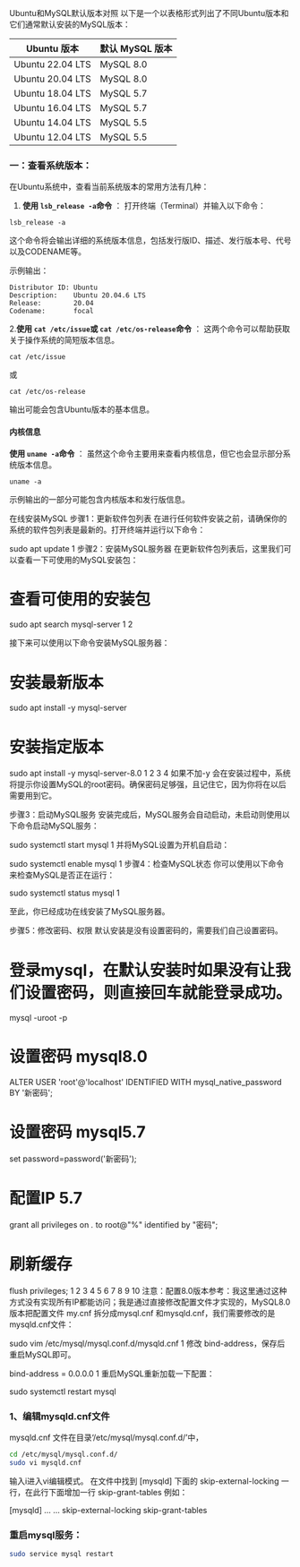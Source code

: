 Ubuntu和MySQL默认版本对照
以下是一个以表格形式列出了不同Ubuntu版本和它们通常默认安装的MySQL版本：

| Ubuntu 版本      | 默认 MySQL 版本 |
| ---------------- | --------------- |
| Ubuntu 22.04 LTS | MySQL 8.0       |
| Ubuntu 20.04 LTS | MySQL 8.0       |
| Ubuntu 18.04 LTS | MySQL 5.7       |
| Ubuntu 16.04 LTS | MySQL 5.7       |
| Ubuntu 14.04 LTS | MySQL 5.5       |
| Ubuntu 12.04 LTS | MySQL 5.5       |






### 一：查看系统版本：

在Ubuntu系统中，查看当前系统版本的常用方法有几种：

1. **使用 `lsb_release -a`命令** ： 打开终端（Terminal）并输入以下命令：


```code
lsb_release -a
```

   这个命令将会输出详细的系统版本信息，包括发行版ID、描述、发行版本号、代号以及CODENAME等。

   示例输出：

```code
Distributor ID: Ubuntu
Description:    Ubuntu 20.04.6 LTS
Release:        20.04
Codename:       focal
```

2.**使用 `cat /etc/issue`或 `cat /etc/os-release`命令** ： 这两个命令可以帮助获取关于操作系统的简短版本信息。

```
cat /etc/issue
```

   或

```
cat /etc/os-release
```

   输出可能会包含Ubuntu版本的基本信息。


#### **内核信息**

**使用 `uname -a`命令** ： 虽然这个命令主要用来查看内核信息，但它也会显示部分系统版本信息。

```
uname -a
```

   示例输出的一部分可能包含内核版本和发行版信息。





在线安装MySQL
步骤1：更新软件包列表
在进行任何软件安装之前，请确保你的系统的软件包列表是最新的。打开终端并运行以下命令：

sudo apt update
1
步骤2：安装MySQL服务器
在更新软件包列表后，这里我们可以查看一下可使用的MySQL安装包：

# 查看可使用的安装包

sudo apt search mysql-server
1
2

接下来可以使用以下命令安装MySQL服务器：

# 安装最新版本

sudo apt install -y mysql-server

# 安装指定版本

sudo apt install -y mysql-server-8.0
1
2
3
4
如果不加-y 会在安装过程中，系统将提示你设置MySQL的root密码。确保密码足够强，且记住它，因为你将在以后需要用到它。

步骤3：启动MySQL服务
安装完成后，MySQL服务会自动启动，未启动则使用以下命令启动MySQL服务：

sudo systemctl start mysql
1
并将MySQL设置为开机自启动：

sudo systemctl enable mysql
1
步骤4：检查MySQL状态
你可以使用以下命令来检查MySQL是否正在运行：

sudo systemctl status mysql
1

至此，你已经成功在线安装了MySQL服务器。

步骤5：修改密码、权限
默认安装是没有设置密码的，需要我们自己设置密码。

# 登录mysql，在默认安装时如果没有让我们设置密码，则直接回车就能登录成功。

mysql -uroot -p

# 设置密码 mysql8.0

ALTER USER 'root'@'localhost' IDENTIFIED WITH mysql_native_password BY '新密码';

# 设置密码 mysql5.7

set password=password('新密码');

# 配置IP 5.7

grant all privileges on *.* to root@"%" identified by "密码";

# 刷新缓存

flush privileges;
1
2
3
4
5
6
7
8
9
10
注意：配置8.0版本参考：我这里通过这种方式没有实现所有IP都能访问；我是通过直接修改配置文件才实现的，MySQL8.0版本把配置文件 my.cnf 拆分成mysql.cnf 和mysqld.cnf，我们需要修改的是mysqld.cnf文件：

sudo vim /etc/mysql/mysql.conf.d/mysqld.cnf
1
修改 bind-address，保存后重启MySQL即可。

bind-address            = 0.0.0.0
1
重启MySQL重新加载一下配置：

sudo systemctl restart mysql






### 1、编辑mysqld.cnf文件

mysqld.cnf 文件在目录‘/etc/mysql/mysql.conf.d/’中，

```bash
cd /etc/mysql/mysql.conf.d/
sudo vi mysqld.cnf
```


输入i进入vi编辑模式。
在文件中找到 [mysqld] 下面的 skip-external-locking 一行，在此行下面增加一行 skip-grant-tables
例如：

[mysqld]
...
...
skip-external-locking
skip-grant-tables





### 重启mysql服务：

```bash
sudo service mysql restart
```
